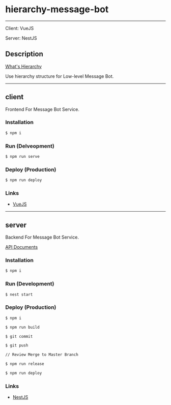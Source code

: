 # hierarchy-message-bot
---

Client: VueJS

Server: NestJS

## Description

[What's Hierarchy](https://en.wikipedia.org/wiki/Hierarchy) 

Use hierarchy structure for Low-level Message Bot.

---

## client

Frontend For Message Bot Service.

### Installation
```bash
$ npm i
```

### Run (Delveopment)
```bash
$ npm run serve
```

### Deploy (Production)
```bash
$ npm run deploy
```

### Links
- [VueJS](https://vuejs.org/v2/guide/index.html)

---

## server

Backend For Message Bot Service.

[API Documents](/server/ApiDoc.md)

### Installation
```bash
$ npm i
```

### Run (Development)
```bash
$ nest start
```

### Deploy (Production)
```bash
$ npm i

$ npm run build

$ git commit

$ git push

// Review Merge to Master Branch

$ npm run release

$ npm run deploy
```

### Links
- [NestJS](https://nestjs.com/)
